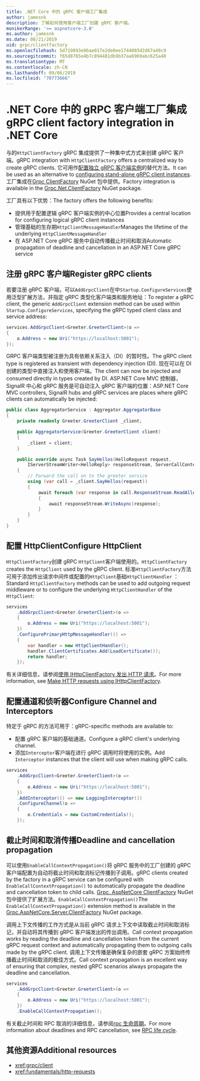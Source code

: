 ```yaml
---
title: .NET Core 中的 gRPC 客户端工厂集成
author: jamesnk
description: 了解如何使用客户端工厂创建 gRPC 客户端。
monikerRange: '>= aspnetcore-3.0'
ms.author: jamesnk
ms.date: 08/21/2019
uid: grpc/clientfactory
ms.openlocfilehash: 5d719893e96ae017e2de0ee1744003d2d67a49c9
ms.sourcegitcommit: f65d8765e4b7c894481db9b37aa6969abc625a48
ms.translationtype: MT
ms.contentlocale: zh-CN
ms.lasthandoff: 09/06/2019
ms.locfileid: "70773666"
---
```

# <a name="grpc-client-factory-integration-in-net-core"></a><span data-ttu-id="caf0b-103">.NET Core 中的 gRPC 客户端工厂集成</span><span class="sxs-lookup"><span data-stu-id="caf0b-103">gRPC client factory integration in .NET Core</span></span>

<span data-ttu-id="caf0b-104">与的`HttpClientFactory` gRPC 集成提供了一种集中式方式来创建 gRPC 客户端。</span><span class="sxs-lookup"><span data-stu-id="caf0b-104">gRPC integration with `HttpClientFactory` offers a centralized way to create gRPC clients.</span></span> <span data-ttu-id="caf0b-105">它可用作[配置独立 gRPC 客户端实例](xref:grpc/client)的替代方法。</span><span class="sxs-lookup"><span data-stu-id="caf0b-105">It can be used as an alternative to [configuring stand-alone gRPC client instances](xref:grpc/client).</span></span> <span data-ttu-id="caf0b-106">工厂集成在[Grpc ClientFactory](https://www.nuget.org/packages/Grpc.Net.ClientFactory) NuGet 包中提供。</span><span class="sxs-lookup"><span data-stu-id="caf0b-106">Factory integration is available in the [Grpc.Net.ClientFactory](https://www.nuget.org/packages/Grpc.Net.ClientFactory) NuGet package.</span></span>

<span data-ttu-id="caf0b-107">工厂具有以下优势：</span><span class="sxs-lookup"><span data-stu-id="caf0b-107">The factory offers the following benefits:</span></span>

* <span data-ttu-id="caf0b-108">提供用于配置逻辑 gRPC 客户端实例的中心位置</span><span class="sxs-lookup"><span data-stu-id="caf0b-108">Provides a central location for configuring logical gRPC client instances</span></span>
* <span data-ttu-id="caf0b-109">管理基础的生存期`HttpClientMessageHandler`</span><span class="sxs-lookup"><span data-stu-id="caf0b-109">Manages the lifetime of the underlying `HttpClientMessageHandler`</span></span>
* <span data-ttu-id="caf0b-110">在 ASP.NET Core gRPC 服务中自动传播截止时间和取消</span><span class="sxs-lookup"><span data-stu-id="caf0b-110">Automatic propagation of deadline and cancellation in an ASP.NET Core gRPC service</span></span>

## <a name="register-grpc-clients"></a><span data-ttu-id="caf0b-111">注册 gRPC 客户端</span><span class="sxs-lookup"><span data-stu-id="caf0b-111">Register gRPC clients</span></span>

<span data-ttu-id="caf0b-112">若要注册 gRPC 客户端，可以`AddGrpcClient`在中`Startup.ConfigureServices`使用泛型扩展方法，并指定 gRPC 类型化客户端类和服务地址：</span><span class="sxs-lookup"><span data-stu-id="caf0b-112">To register a gRPC client, the generic `AddGrpcClient` extension method can be used within `Startup.ConfigureServices`, specifying the gRPC typed client class and service address:</span></span>

```csharp
services.AddGrpcClient<Greeter.GreeterClient>(o =>
{
    o.Address = new Uri("https://localhost:5001");
});
```

<span data-ttu-id="caf0b-113">GRPC 客户端类型被注册为具有依赖关系注入（DI）的暂时性。</span><span class="sxs-lookup"><span data-stu-id="caf0b-113">The gRPC client type is registered as transient with dependency injection (DI).</span></span> <span data-ttu-id="caf0b-114">现在可以在 DI 创建的类型中直接注入和使用客户端。</span><span class="sxs-lookup"><span data-stu-id="caf0b-114">The client can now be injected and consumed directly in types created by DI.</span></span> <span data-ttu-id="caf0b-115">ASP.NET Core MVC 控制器，SignalR 中心和 gRPC 服务是可自动注入 gRPC 客户端的位置：</span><span class="sxs-lookup"><span data-stu-id="caf0b-115">ASP.NET Core MVC controllers, SignalR hubs and gRPC services are places where gRPC clients can automatically be injected:</span></span>

```csharp
public class AggregatorService : Aggregator.AggregatorBase
{
    private readonly Greeter.GreeterClient _client;

    public AggregatorService(Greeter.GreeterClient client)
    {
        _client = client;
    }

    public override async Task SayHellos(HelloRequest request,
        IServerStreamWriter<HelloReply> responseStream, ServerCallContext context)
    {
        // Forward the call on to the greeter service
        using (var call = _client.SayHellos(request))
        {
            await foreach (var response in call.ResponseStream.ReadAllAsync())
            {
                await responseStream.WriteAsync(response);
            }
        }
    }
}
```

## <a name="configure-httpclient"></a><span data-ttu-id="caf0b-116">配置 HttpClient</span><span class="sxs-lookup"><span data-stu-id="caf0b-116">Configure HttpClient</span></span>

<span data-ttu-id="caf0b-117">`HttpClientFactory`创建 gRPC `HttpClient`客户端使用的。</span><span class="sxs-lookup"><span data-stu-id="caf0b-117">`HttpClientFactory` creates the `HttpClient` used by the gRPC client.</span></span> <span data-ttu-id="caf0b-118">标准`HttpClientFactory`方法可用于添加传出请求中间件或配置的`HttpClient`基础`HttpClientHandler` ：</span><span class="sxs-lookup"><span data-stu-id="caf0b-118">Standard `HttpClientFactory` methods can be used to add outgoing request middleware or to configure the underlying `HttpClientHandler` of the `HttpClient`:</span></span>

```csharp
services
    .AddGrpcClient<Greeter.GreeterClient>(o =>
    {
        o.Address = new Uri("https://localhost:5001");
    })
    .ConfigurePrimaryHttpMessageHandler(() =>
    {
        var handler = new HttpClientHandler();
        handler.ClientCertificates.Add(LoadCertificate());
        return handler;
    });
```

<span data-ttu-id="caf0b-119">有关详细信息，请参阅[使用 IHttpClientFactory 发出 HTTP 请求](xref:fundamentals/http-requests)。</span><span class="sxs-lookup"><span data-stu-id="caf0b-119">For more information, see [Make HTTP requests using IHttpClientFactory](xref:fundamentals/http-requests).</span></span>

## <a name="configure-channel-and-interceptors"></a><span data-ttu-id="caf0b-120">配置通道和侦听器</span><span class="sxs-lookup"><span data-stu-id="caf0b-120">Configure Channel and Interceptors</span></span>

<span data-ttu-id="caf0b-121">特定于 gRPC 的方法可用于：</span><span class="sxs-lookup"><span data-stu-id="caf0b-121">gRPC-specific methods are available to:</span></span>

* <span data-ttu-id="caf0b-122">配置 gRPC 客户端的基础通道。</span><span class="sxs-lookup"><span data-stu-id="caf0b-122">Configure a gRPC client's underlying channel.</span></span>
* <span data-ttu-id="caf0b-123">添加`Interceptor`客户端在进行 gRPC 调用时将使用的实例。</span><span class="sxs-lookup"><span data-stu-id="caf0b-123">Add `Interceptor` instances that the client will use when making gRPC calls.</span></span>

```csharp
services
    .AddGrpcClient<Greeter.GreeterClient>(o =>
    {
        o.Address = new Uri("https://localhost:5001");
    })
    .AddInterceptor(() => new LoggingInterceptor())
    .ConfigureChannel(o =>
    {
        o.Credentials = new CustomCredentials();
    });
```

## <a name="deadline-and-cancellation-propagation"></a><span data-ttu-id="caf0b-124">截止时间和取消传播</span><span class="sxs-lookup"><span data-stu-id="caf0b-124">Deadline and cancellation propagation</span></span>

<span data-ttu-id="caf0b-125">可以使用`EnableCallContextPropagation()`将 gRPC 服务中的工厂创建的 gRPC 客户端配置为自动将截止时间和取消标记传播到子调用。</span><span class="sxs-lookup"><span data-stu-id="caf0b-125">gRPC clients created by the factory in a gRPC service can be configured with `EnableCallContextPropagation()` to automatically propagate the deadline and cancellation token to child calls.</span></span> <span data-ttu-id="caf0b-126">[Grpc. AspNetCore ClientFactory](https://www.nuget.org/packages/Grpc.AspNetCore.Server.ClientFactory) NuGet 包中提供了扩展方法。`EnableCallContextPropagation()`</span><span class="sxs-lookup"><span data-stu-id="caf0b-126">The `EnableCallContextPropagation()` extension method is available in the [Grpc.AspNetCore.Server.ClientFactory](https://www.nuget.org/packages/Grpc.AspNetCore.Server.ClientFactory) NuGet package.</span></span>

<span data-ttu-id="caf0b-127">调用上下文传播的工作方式是从当前 gRPC 请求上下文中读取截止时间和取消标记，并自动将其传播到 gRPC 客户端发出的传出调用。</span><span class="sxs-lookup"><span data-stu-id="caf0b-127">Call context propagation works by reading the deadline and cancellation token from the current gRPC request context and automatically propagating them to outgoing calls made by the gRPC client.</span></span> <span data-ttu-id="caf0b-128">调用上下文传播是确保复杂的嵌套 gRPC 方案始终传播截止时间和取消的极佳方式。</span><span class="sxs-lookup"><span data-stu-id="caf0b-128">Call context propagation is an excellent way of ensuring that complex, nested gRPC scenarios always propagate the deadline and cancellation.</span></span>

```csharp
services
    .AddGrpcClient<Greeter.GreeterClient>(o =>
    {
        o.Address = new Uri("https://localhost:5001");
    })
    .EnableCallContextPropagation();
```

<span data-ttu-id="caf0b-129">有关截止时间和 RPC 取消的详细信息，请参阅[rpc 生命周期](https://www.grpc.io/docs/guides/concepts/#rpc-life-cycle)。</span><span class="sxs-lookup"><span data-stu-id="caf0b-129">For more information about deadlines and RPC cancellation, see [RPC life cycle](https://www.grpc.io/docs/guides/concepts/#rpc-life-cycle).</span></span>

## <a name="additional-resources"></a><span data-ttu-id="caf0b-130">其他资源</span><span class="sxs-lookup"><span data-stu-id="caf0b-130">Additional resources</span></span>

* <xref:grpc/client>
* <xref:fundamentals/http-requests>

